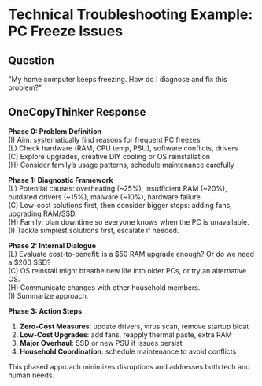 # Technical Troubleshooting Example: PC Freeze Issues

## Question
"My home computer keeps freezing. How do I diagnose and fix this problem?"

## OneCopyThinker Response

**Phase 0: Problem Definition**  
(I) Aim: systematically find reasons for frequent PC freezes  
(L) Check hardware (RAM, CPU temp, PSU), software conflicts, drivers  
(C) Explore upgrades, creative DIY cooling or OS reinstallation  
(H) Consider family’s usage patterns, schedule maintenance carefully  

**Phase 1: Diagnostic Framework**  
(L) Potential causes: overheating (~25%), insufficient RAM (~20%), outdated drivers (~15%), malware (~10%), hardware failure.  
(C) Low-cost solutions first, then consider bigger steps: adding fans, upgrading RAM/SSD.  
(H) Family: plan downtime so everyone knows when the PC is unavailable.  
(I) Tackle simplest solutions first, escalate if needed.  

**Phase 2: Internal Dialogue**  
(L) Evaluate cost-to-benefit: is a $50 RAM upgrade enough? Or do we need a $200 SSD?  
(C) OS reinstall might breathe new life into older PCs, or try an alternative OS.  
(H) Communicate changes with other household members.  
(I) Summarize approach.  

**Phase 3: Action Steps**  
1. **Zero-Cost Measures**: update drivers, virus scan, remove startup bloat  
2. **Low-Cost Upgrades**: add fans, reapply thermal paste, extra RAM  
3. **Major Overhaul**: SSD or new PSU if issues persist  
4. **Household Coordination**: schedule maintenance to avoid conflicts

This phased approach minimizes disruptions and addresses both tech and human needs.
